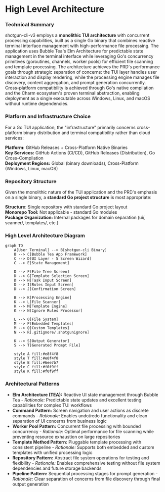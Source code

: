 # High Level Architecture

### Technical Summary

shotgun-cli-v3 employs a **monolithic TUI architecture** with concurrent processing capabilities, built as a single Go binary that combines reactive terminal interface management with high-performance file processing. The application uses Bubble Tea's Elm Architecture for predictable state management in the terminal interface while leveraging Go's concurrency primitives (goroutines, channels, worker pools) for efficient file scanning and template processing. The architecture achieves the PRD's performance goals through strategic separation of concerns: the TUI layer handles user interaction and display rendering, while the processing engine manages file discovery, content aggregation, and prompt generation concurrently. Cross-platform compatibility is achieved through Go's native compilation and the Charm ecosystem's proven terminal abstraction, enabling deployment as a single executable across Windows, Linux, and macOS without runtime dependencies.

### Platform and Infrastructure Choice

For a Go TUI application, the "infrastructure" primarily concerns cross-platform binary distribution and terminal compatibility rather than cloud services:

**Platform:** GitHub Releases + Cross-Platform Native Binaries  
**Key Services:** GitHub Actions (CI/CD), GitHub Releases (Distribution), Go Cross-Compilation  
**Deployment Regions:** Global (binary downloads), Cross-Platform (Windows, Linux, macOS)

### Repository Structure

Given the monolithic nature of the TUI application and the PRD's emphasis on a single binary, a **standard Go project structure** is most appropriate:

**Structure:** Single repository with standard Go project layout  
**Monorepo Tool:** Not applicable - standard Go modules  
**Package Organization:** Internal packages for domain separation (ui/, scanner/, templates/, etc.)

### High Level Architecture Diagram

```mermaid
graph TD
    A[User Terminal] --> B[shotgun-cli Binary]
    B --> C[Bubble Tea App Framework]
    C --> D[UI Layer - 5 Screen Wizard]
    C --> E[State Management]
    
    D --> F[File Tree Screen]
    D --> G[Template Selection Screen]
    D --> H[Task Input Screen]
    D --> I[Rules Input Screen]
    D --> J[Confirmation Screen]
    
    B --> K[Processing Engine]
    K --> L[File Scanner]
    K --> M[Template Engine]
    K --> N[Ignore Rules Processor]
    
    L --> O[File System]
    M --> P[Embedded Templates]
    M --> Q[Custom Templates]
    N --> R[.gitignore/.shotgunignore]
    
    K --> S[Output Generator]
    S --> T[Generated Prompt File]
    
    style A fill:#e8f4f8
    style T fill:#e8f4f8
    style B fill:#6ee7b7
    style C fill:#f0f9ff
    style K fill:#f0f9ff
```

### Architectural Patterns

- **Elm Architecture (TEA):** Reactive UI state management through Bubble Tea - _Rationale:_ Predictable state updates and excellent testing capabilities for complex TUI workflows
- **Command Pattern:** Screen navigation and user actions as discrete commands - _Rationale:_ Enables undo/redo functionality and clean separation of UI concerns from business logic  
- **Worker Pool Pattern:** Concurrent file processing with bounded concurrency - _Rationale:_ Optimal performance for file scanning while preventing resource exhaustion on large repositories
- **Template Method Pattern:** Pluggable template processing with consistent pipeline - _Rationale:_ Supports both embedded and custom templates with unified processing logic
- **Repository Pattern:** Abstract file system operations for testing and flexibility - _Rationale:_ Enables comprehensive testing without file system dependencies and future storage backends
- **Pipeline Pattern:** Sequential processing stages for prompt generation - _Rationale:_ Clear separation of concerns from file discovery through final output generation
